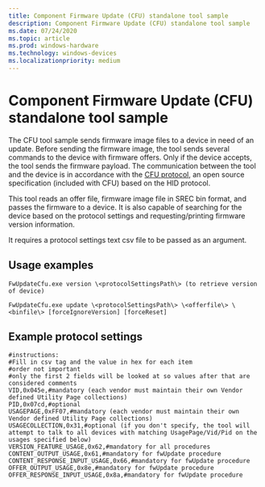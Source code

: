 ```yaml
---
title: Component Firmware Update (CFU) standalone tool sample
description: Component Firmware Update (CFU) standalone tool sample
ms.date: 07/24/2020
ms.topic: article
ms.prod: windows-hardware
ms.technology: windows-devices
ms.localizationpriority: medium
---
```


# Component Firmware Update (CFU) standalone tool sample

The CFU tool sample sends firmware image files to a device in need of an update. Before sending the firmware image, the tool sends several commands to the device with firmware offers. Only if the device accepts, the tool sends the firmware payload. The communication between the tool and the device is in accordance with the [CFU protocol](https://github.com/Microsoft/CFU/tree/master/Documentation/CFU-Protocol), an open source specification (included with CFU) based on the HID protocol.

This tool reads an offer file, firmware image file in SREC bin format, and passes the firmware to a device.  It is also capable of searching for the device based on the protocol settings and requesting/printing firmware version information.

It requires a protocol settings text csv file to be passed as an argument.

## Usage examples

```console
FwUpdateCfu.exe version \<protocolSettingsPath\> (to retrieve version of device)
```

```console
FwUpdateCfu.exe update \<protocolSettingsPath\> \<offerfile\> \<binfile\> [forceIgnoreVersion] [forceReset]
```

## Example protocol settings

```console
#instructions:
#Fill in csv tag and the value in hex for each item
#order not important
#only the first 2 fields will be looked at so values after that are considered comments
VID,0x045e,#mandatory (each vendor must maintain their own Vendor defined Utility Page collections)
PID,0x07cd,#optional
USAGEPAGE,0xFF07,#mandatory (each vendor must maintain their own Vendor defined Utility Page collections)
USAGECOLLECTION,0x31,#optional (if you don't specify, the tool will attempt to talk to all devices with matching UsagePage/Vid/Pid on the usages specified below)
VERSION_FEATURE_USAGE,0x62,#mandatory for all procedures
CONTENT_OUTPUT_USAGE,0x61,#mandatory for fwUpdate procedure
CONTENT_RESPONSE_INPUT_USAGE,0x66,#mandatory for fwUpdate procedure
OFFER_OUTPUT_USAGE,0x8e,#mandatory for fwUpdate procedure
OFFER_RESPONSE_INPUT_USAGE,0x8a,#mandatory for fwUpdate procedure
```
